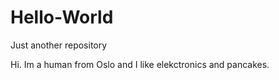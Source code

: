 # Hello-World
Just another repository

Hi. 
Im a human from Oslo and I like elekctronics and pancakes.

